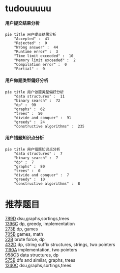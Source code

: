 # tudouuuuu

<!-- tabs:start -->



#### **用户提交结果分析**

```mermaid
pie title 用户提交结果分析
    "Accepted" :  41
    "Rejected" :  0
    "Wrong answer" :  44
    "Runtime error" :  3
    "Time limit exceeded" :  10
    "Memory limit exceeded" :  2
    "Compilation error" :  0
    "Partial" :  0
```

#### **用户做题类型偏好分析**

```mermaid
pie title 用户做题类型偏好分析
    "data structures" :  11
    "binary search" :  72
    "dp" :  90
    "graphs" :  62
    "trees" :  50
    "divide and conquer" :  91
    "greedy" :  24
    "constructive algorithms" :  235
```
#### **用户错题知识点分析**

```mermaid
pie title 用户错题知识点分析
    "data structures" :  7
    "binary search" :  7
    "dp" :  7
    "graphs" :  80
    "trees" :  0
    "divide and conquer" :  7
    "greedy" :  10
    "constructive algorithms" :  8
```



<!-- tabs:end -->
# 推荐题目
[789D](https://codeforces.com/contest/789/problem/D)		dsu,graphs,sortings,trees		  
[1396C](https://codeforces.com/contest/1396/problem/C)		dp,
                        greedy,
                        implementation		  
[273E](https://codeforces.com/contest/273/problem/E)		dp,
                        games		  
[705B](https://codeforces.com/contest/705/problem/B)		games,
                        math		  
[22B](https://codeforces.com/contest/22/problem/B)		brute force,
                        dp		  
[432D](https://codeforces.com/contest/432/problem/D)		dp,
                        string suffix structures,
                        strings,
                        two pointers		  
[1190A](https://codeforces.com/contest/1190/problem/A)		implementation,
                        two pointers		  
[958C3](https://codeforces.com/contest/958C/problem/3)		data structures,
                        dp		  
[575B](https://codeforces.com/contest/575/problem/B)		dfs and similar,
                        graphs,
                        trees		  
[1240C](https://codeforces.com/contest/1240/problem/C)		dsu,graphs,sortings,trees		  
